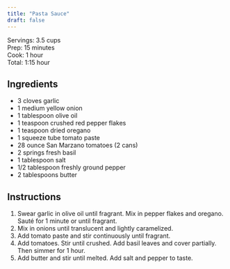 ```yaml
---
title: "Pasta Sauce"
draft: false
---
```


Servings: 3.5 cups  
Prep: 15 minutes  
Cook: 1 hour  
Total: 1:15 hour  


## Ingredients

- 3 cloves garlic
- 1 medium yellow onion
- 1 tablespoon olive oil
- 1 teaspoon crushed red pepper flakes
- 1 teaspoon dried oregano
- 1 squeeze tube tomato paste
- 28 ounce San Marzano tomatoes (2 cans)
- 2 springs fresh basil
- 1 tablespoon salt
- 1/2 tablespoon freshly ground pepper
- 2 tablespoons butter


## Instructions

1. Swear garlic in olive oil until fragrant. Mix in pepper flakes and oregano. Sauté for 1 minute or until fragrant.
2. Mix in onions until translucent and lightly caramelized.
3. Add tomato paste and stir continuously until fragrant.
4. Add tomatoes. Stir until crushed. Add basil leaves and cover partially. Then simmer for 1 hour.
5. Add butter and stir until melted. Add salt and pepper to taste.